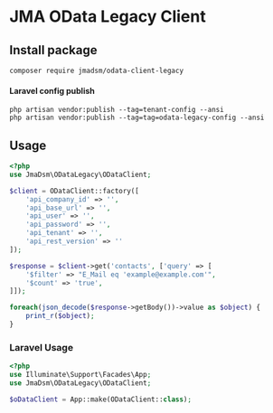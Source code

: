 # JMA OData Legacy Client

## Install package
```console
composer require jmadsm/odata-client-legacy
```

#### Laravel config publish
```console
php artisan vendor:publish --tag=tenant-config --ansi
php artisan vendor:publish --tag=tag=odata-legacy-config --ansi
```

## Usage
```php
<?php
use JmaDsm\ODataLegacy\ODataClient;

$client = ODataClient::factory([
    'api_company_id' => '',
    'api_base_url' => '',
    'api_user' => '',
    'api_password' => '',
    'api_tenant' => '',
    'api_rest_version' => ''
]);

$response = $client->get('contacts', ['query' => [
    '$filter' => "E_Mail eq 'example@example.com'",
    '$count' => 'true',
]]);

foreach(json_decode($response->getBody())->value as $object) {
    print_r($object);
}
```
### Laravel Usage
```php
<?php
use Illuminate\Support\Facades\App;
use JmaDsm\ODataLegacy\ODataClient;

$oDataClient = App::make(ODataClient::class);
```
